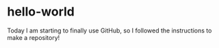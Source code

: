 # hello-world
Today I am starting to finally use GitHub, so I followed the instructions to make a repository!
